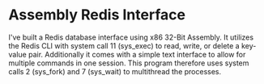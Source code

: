 # Assembly Redis Interface

I've built a Redis database interface using x86 32-Bit Assembly. It utilizes the Redis CLI with system call 11 (sys_exec) to read, write, or delete a key-value pair. Additionally it comes with a simple text interface to allow for multiple commands in one session. This program therefore uses system calls 2 (sys_fork) and 7 (sys_wait) to multithread the processes.
